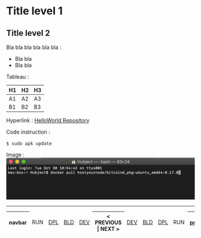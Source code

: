 Title level 1
==

Title level 2
-
Bla bla bla bla bla bla :
* Bla bla
* Bla bla

Tableau :
<table>
    <thead>
        <tr>
            <th>H1</th>
            <th>H2</th>
            <th>H3</th>
        </tr>
    </thead>
    <tbody>
        <tr>
            <td>A1</td>
            <td>A2</td>
            <td>A3</td>
        </tr>
        <tr>
            <td>B1</td>
            <td>B2</td>
            <td>B3</td>
        </tr>
    </tbody>
</table>

Hyperlink : 
<a href="https://github.com/babonet13/HelloWorld/">HelloWorld Repository</a>

Code instruction :
<pre><code>$ sudo apk update</code></pre>

Image :
![alt text](https://github.com/babonet13/Images/blob/master/Portainer/LinuxCommandLine.png)

---

<table>
    <thead>
        <tr>
            <th>navbar</th>
            <td>RUN</td>
            <td><A href="https://github.com/babonet13/HostYourNode/tree/master/HowTo/0_UnderstandPrerequisites">DPL</A></td>
            <td><A href="https://github.com/babonet13/HostYourNode/tree/master/HowTo/0_UnderstandPrerequisites">BLD</A></td>
            <td><A href="https://github.com/babonet13/HostYourNode/tree/master/HowTo/0_UnderstandPrerequisites">DEV</A></td>
            <th>< PREVIOUS | NEXT ></th>
            <td><A href="https://github.com/babonet13/HostYourNode/tree/master/HowTo/0_UnderstandPrerequisites">DEV</A></td>
            <td><A href="https://github.com/babonet13/HostYourNode/tree/master/HowTo/0_UnderstandPrerequisites">BLD</A></td>
            <td><A href="https://github.com/babonet13/HostYourNode/tree/master/HowTo/0_UnderstandPrerequisites">DPL</A></td>
            <td>RUN</td>
            <th><A href="https://github.com/babonet13/HostYourNode/blob/master/Who/Profiles.md">profiles</A></th>
        </tr>
    </thead>
</table>

